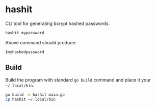 # hashit

CLI tool for generating bcrypt hashed passwords.

```bash
hashit mypassword
```

Above command should produce:
```
$myhashedpassword
```

## Build
Build the program with standard `go build` command and place it your `~/.local/bin`.

```bash
go build -o hashit main.go
cp hashit ~/.local/bin
```
